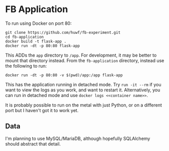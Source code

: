 # FB Application

To run using Docker on port 80:

	git clone https://github.com/huwf/fb-experiment.git
	cd fb-application
	docker build -t flask-app .
	docker run -dt -p 80:80 flask-app

This ADDs the `app` directory to `/app`. For development, it may be better to mount that directory instead.
From the `fb-application` directory, instead use the following to run:
	
	docker run -dt -p 80:80 -v $(pwd)/app:/app flask-app

This has the application running in detached mode. Try `run -it --rm` if you want to view the logs as you work,
 and want to restart it. Alternatively, you can run in detached mode and use `docker logs <<container name>>`.

It is probably possible to run on the metal with just Python, or on a different port but I haven't got it to work yet.

## Data

I'm planning to use MySQL/MariaDB, although hopefully SQLAlchemy should abstract that detail.


